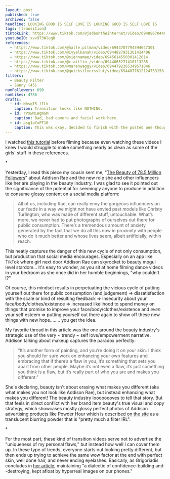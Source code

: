 ```yaml
---
layout: post
published: true
archived: false
headline: LOOKING GOOD IS SELF LOVE IS LOOKING GOOD IS SELF LOVE IS
tags: [transition]
tiktokLink: https://www.tiktok.com/@jadeontheinternet/video/6948867044062268678
youtubeID: xvv973Wleg8
references:
  - https://www.tiktok.com/@halle.pitman/video/6943787794594647301
  - https://www.tiktok.com/@ivyelkanah/video/6944827931361414406
  - https://www.tiktok.com/@siennamae/video/6945614550301412614
  - https://www.tiktok.com/@c.aitlin_/video/6944065271418113285
  - https://www.tiktok.com/@marenwaggy/video/6944792365349571846
  - https://www.tiktok.com/@quicksilversslut/video/6944877612124753158
filters:
  - Beauty Filter
  - Sunny (45)
numFollowers: 690
numLikes: 4786
drafts: 
  - id: NhsqI5-lILk
    caption: Transition looks like NOTHING.
  - id: rPXwMCWgmGM
    caption: Bad, bad camera and facial work here.
  - id: psg1oYxPT10
    caption: This was okay, decided to finish with the posted one though.
---
```


I watched [this tutorial](https://www.tiktok.com/@jillian_dearwater/video/6945918435272445189) before filming because even watching these videos I knew I would struggle to make something nearly as clean as some of the girls' stuff in these references. 

\*

Yesterday, I read this piece my cousin sent me, "[The Beauty of 78.5 Million Followers](https://www.nytimes.com/2021/03/23/magazine/addison-rae-beauty-industry.html)" about Addison Rae and the new role she and other influencers like her are playing in the beauty industry. I was glad to see it pointed out the significance of the potential for seemingly anyone to produce in addition to consume glossy content on a social media platform: 

> All of us, including Rae, can really envy the gorgeous influencers on our feeds in a way we might not have envied past models like Christy Turlington, who was made of different stuff, untouchable. What’s more, we never had to put photographs of ourselves out there for public consumption. There’s a tremendous amount of anxiety generated by the fact that we do all this now in proximity with people who do it much better and whose lives seem, albeit artificially, within reach.

This neatly captures the danger of this new cycle of not only consumption, but production that social media encourages. Especially on an app like TikTok where girl next door Addison Rae can skyrocket to beauty mogul level stardom... it's easy to wonder, as you sit at home filming dance videos in your bedroom as she once did in her humble beginnings, "why couldn't I?" 

Of course, this mindset results in perpetuating the vicious cycle of putting yourself out there for public consumption (and judgement) => dissatisfaction with the scale or kind of resulting feedback => insecurity about your face/body/clothes/existence => increased likelihood to spend money on things that promise to improve your face/body/clothes/existence and *even* your self esteem => putting yourself out there again to show off these new things with new hope........ you get the idea. 

My favorite thread in this article was the one around the beauty industry's strategic use of the very ~ trendy ~ self love/empowerment narrative. Addison talking about makeup captures the paradox perfectly: 

> “It’s another form of painting, and you’re doing it on your skin. I think you should for sure work on enhancing your own features and embracing that if there’s a flaw in you, it’s something that sets you apart from other people. Maybe it’s not even a flaw, it’s just something you think is a flaw, but it’s really part of who you are and makes you different.”

She's declaring, beauty isn't about erasing what makes you different (aka what makes you not look like Addison Rae), but instead enhancing what makes you different! The beauty industry loooooooves to tell that story. But that feels in direct conflict with her brand item beauty's true visual and copy strategy, which showcases mostly glossy perfect photos of Addison advertising products like Powder Hour which is described [on the site](https://www.itembeauty.com/collections/all/products/powder-hour) as a translucent blurring powder that is "pretty much a filter IRL".

\* 

For the most part, these kind of transition videos serve not to advertise the "uniqueness of my personal flaws," but instead how well I can cover them up. In these type of trends, everyone starts out looking pretty different, but then ends up trying to achieve the same wow factor at the end with perfect skin, well done hair, and never ending eyelashes. Basically, as Grigoriadis concludes in [her article](https://www.nytimes.com/2021/03/23/magazine/addison-rae-beauty-industry.html), maintaining "a dialectic of confidence-building and -destroying, kept afloat by hyperreal images on our phones."


